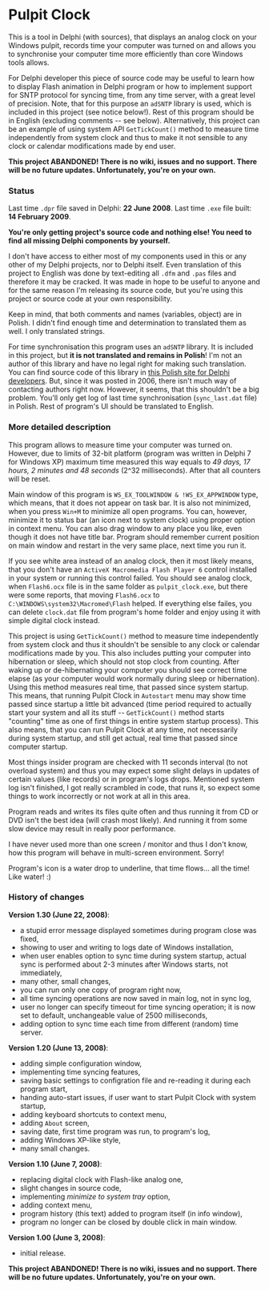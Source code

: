 # Pulpit Clock

This is a tool in Delphi (with sources), that displays an analog clock on your Windows pulpit, records time your computer was turned on and allows you to synchronise your computer time more efficiently than core Windows tools allows.

For Delphi developer this piece of source code may be useful to learn how to display Flash animation in Delphi program or how to implement support for SNTP protocol for syncing time, from any time server, with a great level of precision. Note, that for this purpose an `adSNTP` library is used, which is included in this project (see notice below!). Rest of this program should be in English (excluding comments -- see below). Alternatively, this project can be an example of using system API `GetTickCount()` method to measure time independently from system clock and thus to make it not sensible to any clock or calendar modifications made by end user.

**This project ABANDONED! There is no wiki, issues and no support. There will be no future updates. Unfortunately, you're on your own.**

### Status

Last time `.dpr` file saved in Delphi: **22 June 2008**. Last time `.exe` file built: **14 February 2009**.

**You're only getting project's source code and nothing else! You need to find all missing Delphi components by yourself.**

I don't have access to either most of my components used in this or any other of my Delphi projects, nor to Delphi itself. Even translation of this project to English was done by text-editing all `.dfm` and `.pas` files and therefore it may be cracked. It was made in hope to be useful to anyone and for the same reason I'm releasing its source code, but you're using this project or source code at your own responsibility.

Keep in mind, that both comments and names (variables, object) are in Polish. I didn't find enough time and determination to translated them as well. I only translated strings.

For time synchronisation this program uses an `adSNTP` library. It is included in this project, but **it is not translated and remains in Polish**! I'm not an author of this library and have no legal right for making such translation. You can find source code of this library in [this Polish site for Delphi developers](http://4programmers.net/Delphi/Gotowce/Czas_-_synchronizacja__przez_SNTP). But, since it was posted in 2006, there isn't much way of contacting authors right now. However, it seems, that this shouldn't be a big problem. You'll only get log of last time synchronisation (`sync_last.dat` file) in Polish. Rest of program's UI should be translated to English.

### More detailed description

This program allows to measure time your computer was turned on. However, due to limits of 32-bit platform (program was written in Delphi 7 for Windows XP) maximum time measured this way equals to _49 days, 17 hours, 2 minutes and 48 seconds_ (2^32 milliseconds). After that all counters will be reset.

Main window of this program is `WS_EX_TOOLWINDOW & !WS_EX_APPWINDOW` type, which means, that it does not appear on task bar. It is also not minimized, when you press `Win+M` to minimize all open programs. You can, however, minimize it to status bar (an icon next to system clock) using proper option in context menu. You can also drag window to any place you like, even though it does not have title bar. Program should remember current position on main window and restart in the very same place, next time you run it.

If you see white area instead of an analog clock, then it most likely means, that you don't have an `ActiveX Macromedia Flash Player 6` control installed in your system or running this control failed. You should see analog clock, when `Flash6.ocx` file is in the same folder as `pulpit_clock.exe`, but there were some reports, that moving `Flash6.ocx` to `C:\WINDOWS\system32\Macromed\Flash` helped. If everything else failes, you can delete `clock.dat` file from program's home folder and enjoy using it with simple digital clock instead.

This project is using `GetTickCount()` method to measure time independently from system clock and thus it shouldn't be sensible to any clock or calendar modifications made by you. This also includes putting your computer into hibernation or sleep, which should not stop clock from counting. After waking up or de-hibernating your computer you should see correct time elapse (as your computer would work normally during sleep or hibernation). Using this method measures real time, that passed since system startup. This means, that running Pulpit Clock in `Autostart` menu may show time passed since startup a little bit advanced (time period required to actually start your system and all its stuff -- `GetTickCount()` method starts "counting" time as one of first things in entire system startup process). This also means, that you can run Pulpit Clock at any time, not necessarily during system startup, and still get actual, real time that passed since computer startup.

Most things insider program are checked with 11 seconds interval (to not overload system) and thus you may expect some slight delays in updates of certain values (like records) or in program's logs drops. Mentioned system log isn't finished, I got really scrambled in code, that runs it, so expect some things to work incorrectly or not work at all in this area.

Program reads and writes its files quite often and thus running it from CD or DVD isn't the best idea (will crash most likely). And running it from some slow device may result in really poor performance.

I have never used more than one screen / monitor and thus I don't know, how this program will behave in multi-screen environment. Sorry!

Program's icon is a water drop to underline, that time flows... all the time! Like water! :)

### History of changes

**Version 1.30 (June 22, 2008)**:

- a stupid error message displayed sometimes during program close was fixed,
- showing to user and writing to logs date of Windows installation,
- when user enables option to sync time during system startup, actual sync is performed about 2-3 minutes after Windows starts, not immediately,
- many other, small changes,
- you can run only one copy of program right now,
- all time syncing operations are now saved in main log, not in sync log,
- user no longer can specify timeout for time syncing operation; it is now set to default, unchangeable value of 2500 milliseconds,
- adding option to sync time each time from different (random) time server.

**Version  1.20 (June 13, 2008)**:

- adding simple configuration window,
- implementing time syncing features,
- saving basic settings to configration file and re-reading it during each program start,
- handing auto-start issues, if user want to start Pulpit Clock with system startup,
- adding keyboard shortcuts to context menu,
- adding `About` screen,
- saving date, first time program was run, to program's log,
- adding Windows XP-like style,
- many small changes.

**Version  1.10 (June 7, 2008)**:

- replacing digital clock with Flash-like analog one,
- slight changes in source code,
- implementing _minimize to system tray_ option,
- adding context menu,
- program history (this text) added to program itself (in info window),
- program no longer can be closed by double click in main window.

**Version  1.00 (June 3, 2008)**:

- initial release.

**This project ABANDONED! There is no wiki, issues and no support. There will be no future updates. Unfortunately, you're on your own.**
